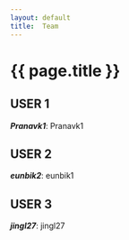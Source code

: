 ```yaml
---
layout: default
title:  Team
---
```


# {{ page.title }}


## USER 1
***Pranavk1***: Pranavk1

## USER 2
***eunbik2***: eunbik1

## USER 3
***jingl27***: jingl27
